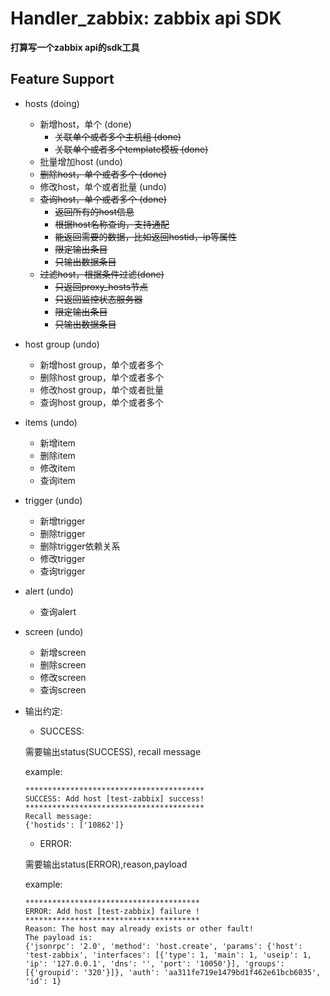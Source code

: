 Handler_zabbix: zabbix api SDK
=========================================
**打算写一个zabbix api的sdk工具**


Feature Support
---------------
- hosts  (doing)
    - 新增host，单个 (done)
        - ~~关联单个或者多个主机组 (done)~~
        - ~~关联单个或者多个template模板 (done)~~
    - 批量增加host (undo)
    - ~~删除host，单个或者多个 (done)~~
    - 修改host，单个或者批量 (undo)
    - ~~查询host，单个或者多个 (done)~~
        - ~~返回所有的host信息~~
        - ~~根据host名称查询，支持通配~~
        - ~~能返回需要的数据，比如返回hostid，ip等属性~~
        - ~~限定输出条目~~
        - ~~只输出数据条目~~
    - ~~过滤host，根据条件过滤(done)~~
        - ~~只返回proxy_hosts节点~~
        - ~~只返回监控状态服务器~~
        - ~~限定输出条目~~
        - ~~只输出数据条目~~
        
- host group (undo)
    - 新增host group，单个或者多个
    - 删除host group，单个或者多个
    - 修改host group，单个或者批量
    - 查询host group，单个或者多个

- items (undo)
    - 新增item
    - 删除item
    - 修改item
    - 查询item

- trigger (undo)
    - 新增trigger
    - 删除trigger
    - 删除trigger依赖关系
    - 修改trigger
    - 查询trigger
    
- alert (undo)
    - 查询alert
    
- screen (undo)
    - 新增screen
    - 删除screen
    - 修改screen
    - 查询screen
    
- 输出约定:
    - SUCCESS:
    
    需要输出status(SUCCESS), recall message
    
    example:
    
    ```
    ****************************************
    SUCCESS: Add host [test-zabbix] success!
    ****************************************
    Recall message:
    {'hostids': ['10862']}
    ```

    - ERROR:

    需要输出status(ERROR),reason,payload
    
    example:
    
    ```
    ***************************************
    ERROR: Add host [test-zabbix] failure !
    ***************************************
    Reason: The host may already exists or other fault!
    The payload is:
    {'jsonrpc': '2.0', 'method': 'host.create', 'params': {'host': 'test-zabbix', 'interfaces': [{'type': 1, 'main': 1, 'useip': 1, 'ip': '127.0.0.1', 'dns': '', 'port': '10050'}], 'groups': [{'groupid': '320'}]}, 'auth': 'aa311fe719e1479bd1f462e61bcb6035', 'id': 1}
    
    ```